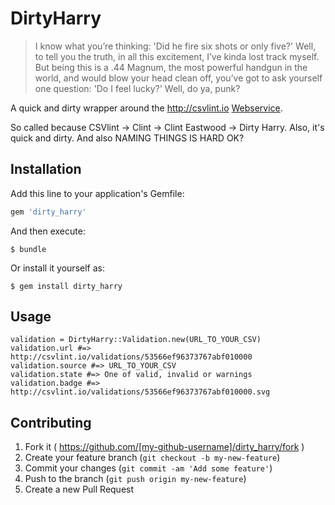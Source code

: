 # DirtyHarry

> I know what you’re thinking: 'Did he fire six shots or only five?' Well, to tell you the truth, in all this excitement, I’ve kinda lost track myself. But being this is a .44 Magnum, the most powerful handgun in the world, and would blow your head clean off, you’ve got to ask yourself one question: 'Do I feel lucky?' Well, do ya, punk?

A quick and dirty wrapper around the http://csvlint.io [Webservice](https://github.com/theodi/csvlint/wiki/Webservice).

So called because CSVlint -> Clint -> Clint Eastwood -> Dirty Harry. Also, it's quick and dirty. And also NAMING THINGS IS HARD OK?

## Installation

Add this line to your application's Gemfile:

```ruby
gem 'dirty_harry'
```

And then execute:

    $ bundle

Or install it yourself as:

    $ gem install dirty_harry

## Usage

    validation = DirtyHarry::Validation.new(URL_TO_YOUR_CSV)
    validation.url #=> http://csvlint.io/validations/53566ef96373767abf010000
    validation.source #=> URL_TO_YOUR_CSV
    validation.state #=> One of valid, invalid or warnings
    validation.badge #=> http://csvlint.io/validations/53566ef96373767abf010000.svg

## Contributing

1. Fork it ( https://github.com/[my-github-username]/dirty_harry/fork )
2. Create your feature branch (`git checkout -b my-new-feature`)
3. Commit your changes (`git commit -am 'Add some feature'`)
4. Push to the branch (`git push origin my-new-feature`)
5. Create a new Pull Request
